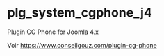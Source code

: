 # plg_system_cgphone_j4
 Plugin CG Phone for Joomla 4.x

Voir https://www.conseilgouz.com/plugin-cg-phone
